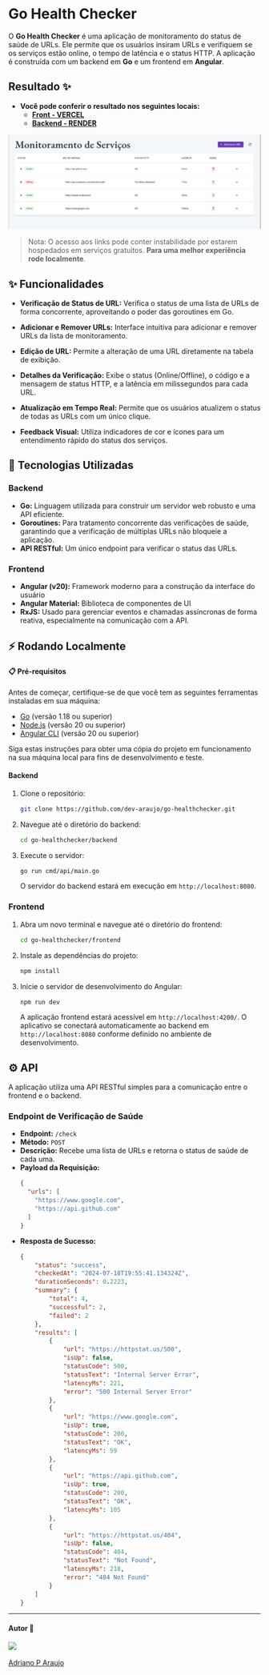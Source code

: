 
# Go Health Checker

O **Go Health Checker** é uma aplicação de monitoramento do status de saúde de URLs. Ele permite que os usuários insiram URLs e verifiquem se os serviços estão online, o tempo de latência e o status HTTP. A aplicação é construída com um backend em **Go** e um frontend em **Angular**.


## Resultado ✨

- **Você pode conferir o resultado nos seguintes locais:** 
  - **[Front - VERCEL](https://go-health-checker.vercel.app/)**
  - **[Backend - RENDER](https://go-healthchecker.onrender.com)**

![](./assets/ui.png)

> Nota: O acesso aos links pode conter instabilidade por estarem hospedados em serviços gratuitos. **Para uma melhor experiência rode localmente**. 

## ✨ Funcionalidades

  * **Verificação de Status de URL:** Verifica o status de uma lista de URLs de forma concorrente, aproveitando o poder das goroutines em Go.
  * **Adicionar e Remover URLs:** Interface intuitiva para adicionar e remover URLs da lista de monitoramento.
  * **Edição de URL:** Permite a alteração de uma URL diretamente na tabela de exibição.
  * **Detalhes da Verificação:** Exibe o status (Online/Offline), o código e a mensagem de status HTTP, e a latência em milissegundos para cada URL.

  * **Atualização em Tempo Real:** Permite que os usuários atualizem o status de todas as URLs com um único clique.
  * **Feedback Visual:** Utiliza indicadores de cor e ícones para um entendimento rápido do status dos serviços.

## 🚀 Tecnologias Utilizadas

### Backend

  * **Go:** Linguagem utilizada para construir um servidor web robusto e uma API eficiente.
  * **Goroutines:** Para tratamento concorrente das verificações de saúde, garantindo que a verificação de múltiplas URLs não bloqueie a aplicação.
  * **API RESTful:** Um único endpoint para verificar o status das URLs.

### Frontend

  * **Angular (v20):** Framework moderno para a construção da interface do usuário 
  * **Angular Material:** Biblioteca de componentes de UI 
  * **RxJS:** Usado para gerenciar eventos e chamadas assíncronas de forma reativa, especialmente na comunicação com a API.



## ⚡️ Rodando Localmente

#### 📋 Pré-requisitos

Antes de começar, certifique-se de que você tem as seguintes ferramentas instaladas em sua máquina:

  * [Go](https://go.dev/dl/) (versão 1.18 ou superior)
  * [Node.js](https://nodejs.org/en/download/) (versão 20 ou superior)
  * [Angular CLI](https://angular.io/cli) (versão 20 ou superior)

Siga estas instruções para obter uma cópia do projeto em funcionamento na sua máquina local para fins de desenvolvimento e teste.

#### Backend

1.  Clone o repositório:
    ```bash
    git clone https://github.com/dev-araujo/go-healthchecker.git
    ```
2.  Navegue até o diretório do backend:
    ```bash
    cd go-healthchecker/backend
    ```
3.  Execute o servidor:
    ```bash
    go run cmd/api/main.go
    ```
    O servidor do backend estará em execução em `http://localhost:8080`.

### Frontend

1.  Abra um novo terminal e navegue até o diretório do frontend:
    ```bash
    cd go-healthchecker/frontend
    ```
2.  Instale as dependências do projeto:
    ```bash
    npm install
    ```
3.  Inicie o servidor de desenvolvimento do Angular:
    ```bash
    npm run dev
    ```
    A aplicação frontend estará acessível em `http://localhost:4200/`. O aplicativo se conectará automaticamente ao backend em `http://localhost:8080` conforme definido no ambiente de desenvolvimento.

## ⚙️ API

A aplicação utiliza uma API RESTful simples para a comunicação entre o frontend e o backend.

### Endpoint de Verificação de Saúde

  * **Endpoint:** `/check`
  * **Método:** `POST`
  * **Descrição:** Recebe uma lista de URLs e retorna o status de saúde de cada uma.
  * **Payload da Requisição:**
    ```json
    {
      "urls": [
        "https://www.google.com",
        "https://api.github.com"
      ]
    }
    ```
  * **Resposta de Sucesso:**
    ```json
    {
        "status": "success",
        "checkedAt": "2024-07-18T19:55:41.134324Z",
        "durationSeconds": 0.2223,
        "summary": {
            "total": 4,
            "successful": 2,
            "failed": 2
        },
        "results": [
            {
                "url": "https://httpstat.us/500",
                "isUp": false,
                "statusCode": 500,
                "statusText": "Internal Server Error",
                "latencyMs": 221,
                "error": "500 Internal Server Error"
            },
            {
                "url": "https://www.google.com",
                "isUp": true,
                "statusCode": 200,
                "statusText": "OK",
                "latencyMs": 59
            },
            {
                "url": "https://api.github.com",
                "isUp": true,
                "statusCode": 200,
                "statusText": "OK",
                "latencyMs": 105
            },
            {
                "url": "https://httpstat.us/404",
                "isUp": false,
                "statusCode": 404,
                "statusText": "Not Found",
                "latencyMs": 218,
                "error": "404 Not Found"
            }
        ]
    }
    ```

---
#### Autor 👷

<img src="https://avatars.githubusercontent.com/u/97068163?v=4" width=120 />

[Adriano P Araujo](https://www.linkedin.com/in/araujocode/)